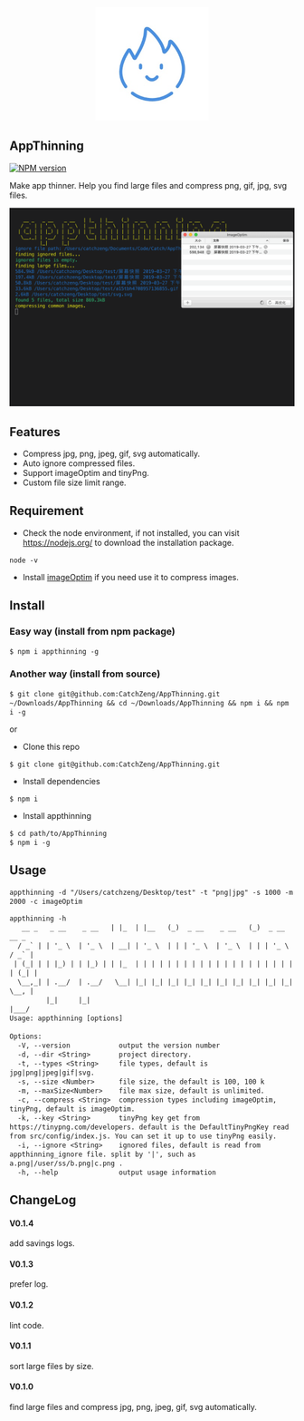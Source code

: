 <p align="center">
<img src="https://github.com/CatchZeng/AppThinning/raw/master/logo.jpg" alt="AppThinning" title="AppThinning" width="200"/>
</p>

## AppThinning

[![NPM version](https://img.shields.io/npm/v/appthinning.svg)](https://www.npmjs.com/package/appthinning)

Make app thinner. Help you find large files and compress png, gif, jpg, svg files.

![AppThinning](https://github.com/CatchZeng/AppThinning/raw/master/effect.gif)

## Features

- Compress jpg, png, jpeg, gif, svg automatically.
- Auto ignore compressed files.
- Support imageOptim and tinyPng.
- Custom file size limit range.

## Requirement

- Check the node environment, if not installed, you can visit https://nodejs.org/ to download the installation package.

```
node -v
```

- Install [imageOptim](https://imageoptim.com/mac) if you need use it to compress images.

## Install

### Easy way (install from npm package)

```
$ npm i appthinning -g
```

### Another way (install from source)

```
$ git clone git@github.com:CatchZeng/AppThinning.git ~/Downloads/AppThinning && cd ~/Downloads/AppThinning && npm i && npm i -g
```

or

- Clone this repo

```
$ git clone git@github.com:CatchZeng/AppThinning.git
```

- Install dependencies

```
$ npm i
```

- Install appthinning

```
$ cd path/to/AppThinning
$ npm i -g
```

## Usage

```
appthinning -d "/Users/catchzeng/Desktop/test" -t "png|jpg" -s 1000 -m 2000 -c imageOptim
```

```
appthinning -h
   __ _   _ __    _ __   | |_  | |__   (_)  _ __    _ __   (_)  _ __     __ _
  / _` | | '_ \  | '_ \  | __| | '_ \  | | | '_ \  | '_ \  | | | '_ \   / _` |
 | (_| | | |_) | | |_) | | |_  | | | | | | | | | | | | | | | | | | | | | (_| |
  \__,_| | .__/  | .__/   \__| |_| |_| |_| |_| |_| |_| |_| |_| |_| |_|  \__, |
         |_|     |_|                                                    |___/
Usage: appthinning [options]

Options:
  -V, --version            output the version number
  -d, --dir <String>       project directory.
  -t, --types <String>     file types, default is jpg|png|jpeg|gif|svg.
  -s, --size <Number>      file size, the default is 100, 100 k
  -m, --maxSize<Number>    file max size, default is unlimited.
  -c, --compress <String>  compression types including imageOptim, tinyPng, default is imageOptim.
  -k, --key <String>       tinyPng key get from https://tinypng.com/developers. default is the DefaultTinyPngKey read from src/config/index.js. You can set it up to use tinyPng easily.
  -i, --ignore <String>    ignored files, default is read from appthinning_ignore file. split by '|', such as a.png|/user/ss/b.png|c.png .
  -h, --help               output usage information
```

## ChangeLog

#### V0.1.4

add savings logs.

#### V0.1.3

prefer log.

#### V0.1.2

lint code.

#### V0.1.1

sort large files by size.

#### V0.1.0

find large files and compress jpg, png, jpeg, gif, svg automatically.
